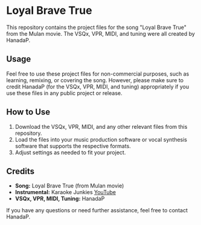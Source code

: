 # Loyal Brave True

This repository contains the project files for the song "Loyal Brave True" from the Mulan movie. The VSQx, VPR, MIDI, and tuning were all created by HanadaP.

## Usage

Feel free to use these project files for non-commercial purposes, such as learning, remixing, or covering the song. However, please make sure to credit HanadaP (for the VSQx, VPR, MIDI, and tuning) appropriately if you use these files in any public project or release.

## How to Use

1. Download the VSQx, VPR, MIDI, and any other relevant files from this repository.
2. Load the files into your music production software or vocal synthesis software that supports the respective formats.
3. Adjust settings as needed to fit your project.

## Credits

- **Song:** Loyal Brave True (from Mulan movie)
- **Instrumental:** Karaoke Junkies [YouTube](https://www.youtube.com/watch?v=wQIuiov42BE)
- **VSQx, VPR, MIDI, Tuning:** HanadaP

If you have any questions or need further assistance, feel free to contact HanadaP.
